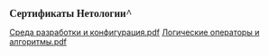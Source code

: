 <p><span style="font-size:18px"><strong><span style="font-family:Tahoma">Сертификаты Нетологии^</span></strong></span></p>

[Среда разработки и конфигурация.pdf](https://github.com/user-attachments/files/16201270/default.pdf)
[Логические операторы и алгоритмы.pdf](https://github.com/user-attachments/files/16201274/default.pdf)
